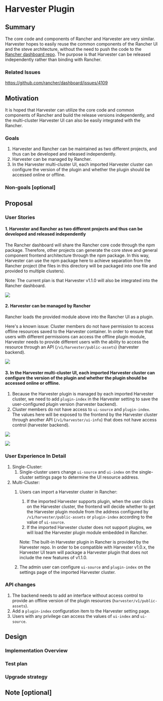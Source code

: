 # Harvester Plugin

## Summary
The core code and components of Rancher and Harvester are very similar. Harvester hopes to easily reuse the common components of the Rancher UI and the steve architecture, without the need to push the code to the [Rancher dashboard repo](https://github.com/rancher/dashboard). The purpose is that Harvester can be released independently rather than binding with  Rancher.


### Related Issues

https://github.com/rancher/dashboard/issues/4109

## Motivation
It is hoped that Harvester can utilize the core code and common components of Rancher and build the release versions independently, and the multi-cluster Harvester UI can also be easily integrated with the Rancher.

### Goals

1. Harvester and Rancher can be maintained as two different projects, and thus can be developed and released independently.
2. Harvester can be managed by Rancher.
3. In the Harvester multi-cluster UI, each imported Harvester cluster can configure the version of the plugin and whether the plugin should be accessed online or offline.

### Non-goals [optional]


## Proposal

### User Stories

#### 1. Harvester and Rancher as two different projects and thus can be developed and released independently
The Rancher dashboard will share the Rancher core code through the npm package. Therefore, other projects can generate the core steve and general component frontend architecture through the npm package.
In this way, Harvester can use the npm package here to achieve separation from the Rancher project (the files in this directory will be packaged into one file and provided to multiple clusters). 

Note: The current plan is that Harvester v1.1.0 will also be integrated into the Rancher dashboard.

![](./20220823-harvester-plugin/code.png)

#### 2. Harvester can be managed by Rancher
Rancher loads the provided module above into the Rancher UI as a plugin.

Here's a known issue:
  Cluster members do not have permission to access offline resources saved to the Harvester container.
  In order to ensure that users with different permissions can access the offline plugin module, Harvester needs to provide different users with the ability to access the resource through an API (`/v1/harvester/public-assets`) (harvester backend).


![](./20220823-harvester-plugin/plugin-assets.png)
#### 3. In the Harvester multi-cluster UI, each imported Harvester cluster can configure the version of the plugin and whether the plugin should be accessed online or offline.
1. Because the Harvester plugin is managed by each imported Harvester cluster, we need to add `plugin-index` in the Harvester setting to save the user-configured plugin version (harvester backend).
2. Cluster members do not have access to `ui-source` and `plugin-index`. The values here will be exposed to the frontend by the Harvester cluster through another API (`/v1/harvester/ui-info`) that does not have access control (harvester backend).

![](./20220823-harvester-plugin/uiinfo.png)

![](./20220823-harvester-plugin/arch.png)

### User Experience In Detail
1. Single-Cluster:
    1. Single-cluster users change `ui-source` and `ui-index` on the single-cluster settings page to determine the UI resource address.
2. Multi-Cluster:
    1. Users can import a Harvester cluster in Rancher:
        1. If the imported Harvester supports plugin, when the user clicks on the Harvester cluster, the frontend will decide whether to get the Harvester plugin module from the address configured by `/v1/harvester/public-assets` or `plugin-index` according to the value of `ui-source`.
        2. If the imported Harvester cluster does not support plugins, we will load the Harvester plugin module embedded in Rancher. 

        Note: The built-in Harvester plugin in Rancher is provided by the Harvester repo. In order to be compatible with Harvester v1.0.x, the Harvester UI team will package a Harvester plugin that does not include the new features of v1.1.0.

       
    2. The admin user can configure `ui-source` and `plugin-index` on the settings page of the imported Harvester cluster.

### API changes
1. The backend needs to add an interface without access control to provide an offline version of the plugin resources (`harvester/v1/public-assets`).
2. Add a `plugin-index` configuration item to the Harvester setting page.
3. Users with any privilege can access the values of `ui-index` and `ui-source`.

## Design

### Implementation Overview


### Test plan


### Upgrade strategy

## Note [optional]


